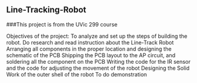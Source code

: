 ## Line-Tracking-Robot
###This project is from the UVic 299 course

Objectives of the project:
To analyze and set up the steps of building the robot.
Do research and read instruction about the Line-Track Robot 
Arranging all components in the proper location and  designing the schematic of the PCB 
Shipping the PCB layout to the AP circuit, and soldering all the component on the PCB
Writing the code for the IR sensor and the code for adjusting the movement of the robot
Designing the Solid Work of the outer shell of the robot
To do demonstration
